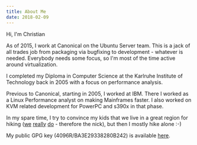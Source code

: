 ```yaml
---
title: About Me
date: 2018-02-09
---
```


Hi, I'm Christian

As of 2015, I work at Canonical on the Ubuntu Server team. This is a jack of all trades job from packaging via bugfixing to development - whatever is needed.
Everybody needs some focus, so I'm most of the time active around virtualization.

I completed my Diploma in Computer Science at the Karlruhe Institute of Technology back in 2005 with a focus on performance analysis.

Previous to Canonical, starting in 2005, I worked at IBM. There I worked as a Linux Performance analyst on making Mainframes faster. I also worked on KVM related development for PowerPC and s390x in that phase.

In my spare time, I try to convince my kids that we live in a great region for hiking ([we](https://www.suedlicheweinstrasse.de/en/) [really](http://www.wandermenue-pfalz.de/en/home/) [do](https://www.pfalz.de/en) - therefore the nick), but then I mostly hike alone :-)

My public GPG key (4096R/BA3E29338280B242) is available [here](/public_gpg.txt).
